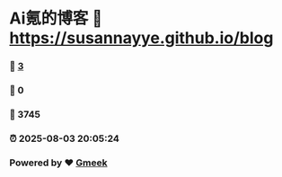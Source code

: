 # Ai氪的博客 :link: https://susannayye.github.io/blog 
### :page_facing_up: [3](https://susannayye.github.io/blog/tag.html) 
### :speech_balloon: 0 
### :hibiscus: 3745 
### :alarm_clock: 2025-08-03 20:05:24 
### Powered by :heart: [Gmeek](https://github.com/Meekdai/Gmeek)

